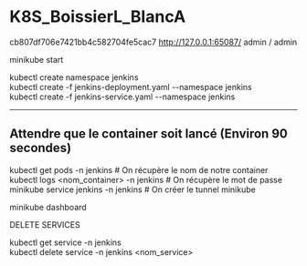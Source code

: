 # K8S_BoissierL_BlancA
cb807df706e7421bb4c582704fe5cac7
http://127.0.0.1:65087/
admin / admin


minikube start

kubectl create namespace jenkins<br/>
kubectl create -f jenkins-deployment.yaml --namespace jenkins<br/>
kubectl create -f jenkins-service.yaml --namespace jenkins

---
Attendre que le container soit lancé (Environ 90 secondes)
---

kubectl get pods -n jenkins # On récupère le nom de notre container<br/>
kubectl logs <nom_container> -n jenkins # On récupère le mot de passe<br/>
minikube service jenkins -n jenkins # On créer le tunnel minikube


minikube dashboard

DELETE SERVICES

kubectl get service -n jenkins<br/>
kubectl delete service -n jenkins <nom_service>
